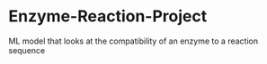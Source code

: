 # Enzyme-Reaction-Project
ML model that looks at the compatibility of an enzyme to a reaction sequence 
